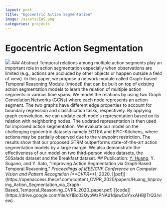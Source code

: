 ```yaml
---
layout: post
title: "Egocentric Action Segmentation"  
image: /assets/EAS.png
categories: projects
---
```

# Egocentric Action Segmentation
<img class="img-responsive" src="/assets/CVPR2020_concept.jpg">
### Abstract
Temporal relations among multiple action segments play an important role in action segmentation especially when observations are limited (e.g., actions are occluded by other objects or happen outside a field of view). 
In this paper, we propose a network module called Graph-based Temporal Reasoning Module (\model) that can be built on top of existing action segmentation models to learn the relation of multiple action segments in various time spans. 
We model the relations by using two Graph Convolution Networks (GCNs) where each node represents an action segment. The two graphs have different edge properties to account for boundary regression and classification tasks, respectively. By applying graph convolution, we can update each node's representation based on its relation with neighboring nodes. The updated representation is then used for improved action segmentation.
We evaluate our model on the challenging egocentric datasets namely EGTEA and EPIC-Kitchens, where actions may be partially observed due to the viewpoint restriction. The results show that our proposed GTRM outperforms state-of-the-art action segmentation models by a large margin. We also demonstrate the effectiveness of our model on two third-person video datasets, the 50Salads dataset and the Breakfast dataset.
## Publication:
<u>Y. Huang</u>, Y. Sugano, and Y. Sato, &quot;Improving Action Segmentation via Graph Based Temporal Reasoning,&quot; <i>Proceedings of IEEE/CVF Conference on Computer Vision and Pattern Recognition (**CVPR**)</i>, 2020.   
[[pdf]](https://openaccess.thecvf.com/content_CVPR_2020/papers/Huang_Improving_Action_Segmentation_via_Graph-Based_Temporal_Reasoning_CVPR_2020_paper.pdf)
[[code]](https://drive.google.com/file/d/1Bc02QyoWzPNAd1djswCoYxxAHBjITrQ3/view)
